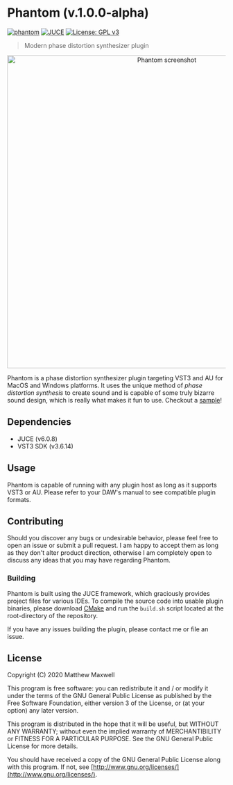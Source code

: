 # Phantom (v.1.0.0-alpha)

[![phantom](https://github.com/maxwellmattryan/phantom/workflows/phantom/badge.svg)](https://github.com/maxwellmattryan/phantom/actions?query=workflow%3Aphantom)
[![JUCE](https://img.shields.io/badge/JUCE-v6.0.7-ff69b4)](https://juce.com/)
[![License: GPL v3](https://img.shields.io/badge/License-GPLv3-blue.svg)](https://www.gnu.org/licenses/gpl-3.0)

> Modern phase distortion synthesizer plugin

<div style="text-align: center">
    <img 
        src="https://storage.googleapis.com/mattmaxwell-assets/portfolio/projects/phantom.png" 
        alt="Phantom screenshot" 
        title="Phantom running in Ableton Live 10"
        width="720"
    />
</div>

Phantom is a phase distortion synthesizer plugin targeting VST3 and AU for MacOS and Windows platforms. It uses the unique method of *phase distortion synthesis* to create sound and is capable of some truly bizarre sound design, which is really what makes it fun to use. Checkout a [sample](https://soundcloud.com/apellum/sample-phantom-phase-distortion-synthesizer)!

## Dependencies

- JUCE (v6.0.8)
- VST3 SDK (v3.6.14)

## Usage

Phantom is capable of running with any plugin host as long as it supports VST3 or AU. Please refer to your DAW's manual to see compatible plugin formats.

## Contributing

Should you discover any bugs or undesirable behavior, please feel free to open an issue or submit a pull request. I am happy to accept them as long as they don't alter product direction, otherwise I am completely open to discuss any ideas that you may have regarding Phantom.

### Building

Phantom is built using the JUCE framework, which graciously provides project files for various IDEs. To compile the source code into usable plugin binaries, please download [CMake](https://cmake.org/) and run the `build.sh` script located at the root-directory of the repository.

If you have any issues building the plugin, please contact me or file an issue.

## License

Copyright (C) 2020 Matthew Maxwell

This program is free software: you can redistribute it and / or modify it under the terms of the GNU General Public License as published by the Free Software Foundation, either version 3 of the License, or (at your option) any later version.

This program is distributed in the hope that it will be useful, but WITHOUT ANY WARRANTY; without even the implied warranty of MERCHANTIBILITY or FITNESS FOR A PARTICULAR PURPOSE. See the GNU General Public License for more details. 

You should have received a copy of the GNU General Public License along with this program. If not, see [http://www.gnu.org/licenses/](http://www.gnu.org/licenses/).
